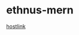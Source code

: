 # ethnus-mern
<!DOCTYPE html>
<html lang="en">
<head>
    <meta charset="UTF-8">
    <meta name="viewport" content="width=device-width, initial-scale=1.0">
    <title>hostlink</title>
</head>
<body>
    <main>
        <a href="https://devaksai.github.io/ethnus-mern/">hostlink</a>
    </main>
</body>
</html>
